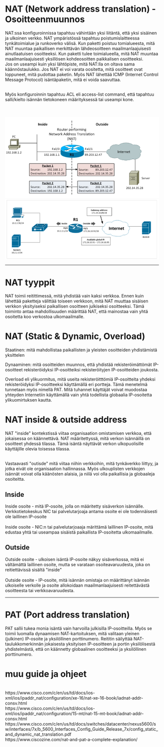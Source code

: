 <h1>NAT (Network address translation) - Osoitteenmuunnos </h1>

NAT:ssa konfiguroinnissa tapahtuu vähintään yksi liitäntä, että yksi sisäinen ja ulkoinen verkko. NAT ympäristössä tapahtuu poistumislaitteessa tynkätoimialue ja runkoverko välisä. Kun paketti poistuu tomialueesta, mitä NAT muuntaa paikallisen merkittävän lähdeosoitteen maailmanlaajuisesti ainutlaatuisen osoitteeksi. Kun paketti tulee toimialueella, mitä NAT muuntaa maailmanlaajuisesti yksillösen kohdeosoitten paikkalisen osoitteeksi. <br>
Jos on useampi kuin yksi lähtöpiste, mitä NAT:lla on oltava sama käännöstaulukko. Jos NAT ei voi varata oositetta, mitä osoitteet ovat loppuneet, mitä pudottaa paketin. Myös NAT lähettää ICMP (Internet Control Message Protocol) isäntäpaketin, mitä ei voida saavuttaa.

<br> Myös konfiguroinnin tapahtuu ACL eli access-list command, että tapahtuu salli/kielto isännän tietokoneen määrityksessä tai useampi kone.

<br><br>
![Alt text](images/Cisco-NAT-map1.PNG?raw=true "None")
![Alt text](images/Cisco-NAT-map2.PNG?raw=true "None")

<hr>

# NAT tyyppit
NAT toimii reitittimessä, mitä yhdistää vain kaksi verkkoa. Ennen kuin lähettää paketteja välittää toiseen verkkoon, mitä NAT muuttaa sisäisen verkkon yksityiseksi paikallisen osoitteen julkiseksi osoitteeksi. Tämä toiminto antaa mahdollisuuden määrittää NAT, että mainostaa vain yhtä osoitetta koo verkostoa ulkomaailmalle. 

# NAT (Static & Dynamic, Overload)
Staatinen: mitä mahdollistaa paikallisten ja yleisten osoitteiden yhdistämistä yksittelen

Dynaaminen: mitä osoitteiden muunnos, että yhdistää rekisteröimättömät IP-osoitteet rekisteröidyksi IP-osoitteiksi rekisteröityjen IP-osoitteiden joukosta.

Overload eli ylikuormitus, mitä useita rekisteröitttömiä IP-osoitteita yhdeksi rekisteröidyksi IP-osoitteeksi käyttämällä eri portteja. Tämä menetelmä tunnetaan myös nimellä PAT. Mitä tuhannet käyttäjät voivat muodostaa yhteyden Internetiin käyttämällä vain yhtä todellista globaalia IP-osoitetta ylikuomirtuksen kautta.

# NAT inside & outside address
NAT "inside" kontekstissä viitaa organisaation omistamisen verkkoa, että jokaisessa on käännettävä. NAT määritettyssä, mitä verkon isännäillä on osoitteet yhdessä tilassa. Tämä isäntä näyttävät verkon ulkopuolisille käyttäjille olevia toisessa tilassa. <br><br>

Vastaavasti "outisde" mitä viitaa niihin verkkoihin, mitä tynkäverkko liittyy, ja jotka eivät ole organisaation hallinnassa. Myös ulkouplisten verkkojen isännät voivat olla käänösten alaisia, ja niilä voi olla paikallisia ja globaaleja osoiteitta.

<h2>Inside</h2>

Inside osoite - mitä IP-osoite, jolla on määritetty sisäverkon isännälle. Verkkotietokeskus NIC tai palvelutarjoaja antama osoite ei ole todennäisesti ole laillinen IP-osoite <br><br>
Inside osoite - NIC:n tai palvelutarjoaaja märittämä laillinen IP-osoite, mitä edustaa yhtä tai useampaa sisäistä paikallista IP-osoitetta ulkomaailmalle.

<h2>Outside</h2>

Outside osoite - ulkoisen isäntä IP-osoite näkyy sisäverkossa, mitä ei vältämättä laillinen osoite, mutta se varataan osoiteavaruudesta, joka on reitiettävissä sisältä "inside"
<br><br>
Outside osoite - IP-osoite, mitä isännän omistaja on määrittänyt isännän ulkoiselle verkolle ja osoite allokoidaan maailmanlaajuisesti reitettävästä osoitteesta tai verkkoavaruudesta.

<hr>

# PAT (Port address translation)

PAT sallii tukea monia isäntä vain harvoilla julkisilla IP-osoitteilla. Myös se toimii luomalla dynaamisen NAT-kartoituksen, mitä valitaan yleinen (julkinen) IP-osoite ja yksilöllinen porttinumero. Reititin säilyttää NAT-taulukkomerkinnän jokaisesta yksityisen IP-osoitteen ja portin yksilölisestä yhdistelmästä, että on käännetty globaalinen osoitteeksi ja yksilöllinen porttinumero.


# muu guide ja ohjeet
<br>
https://www.cisco.com/c/en/us/td/docs/ios-xml/ios/ipaddr_nat/configuration/xe-16/nat-xe-16-book/iadnat-addr-consv.html <br>
https://www.cisco.com/c/en/us/td/docs/ios-xml/ios/ipaddr_nat/configuration/15-mt/nat-15-mt-book/iadnat-addr-consv.html <br>
https://www.cisco.com/c/en/us/td/docs/switches/datacenter/nexus5600/sw/interfaces/7x/b_5600_Interfaces_Config_Guide_Release_7x/config_static_and_dynamic_nat_translation.pdf <br>
https://www.ciscozine.com/nat-and-pat-a-complete-explanation/ <br>



